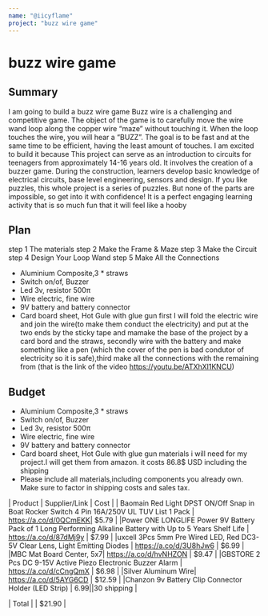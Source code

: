 ```yaml
---
name: "@iicyflame"
project: "buzz wire game"
---
```


# buzz wire game

## Summary

I am going to build a buzz wire game
Buzz wire is a challenging and competitive game. The object of the game is to carefully move the wire wand loop along the copper wire “maze” without touching it.
When the loop touches the wire, you will hear a “BUZZ”. The goal is to be fast and at the same time to be efficient, having the least amount of touches.
I am excited to build it because This project can serve as an introduction to circuits for teenagers from approximately 14-16 years old. 
It involves the creation of a buzzer game. During the construction, learners develop basic knowledge of electrical circuits, base level engineering, sensors and design.
If you like puzzles, this whole project is a series of puzzles. But none of the parts are impossible, so get into it with confidence!
It is a perfect engaging learning activity that is so much fun that it will feel like a hooby
## Plan
step 1 The materials
step 2 Make the Frame & Maze 
step 3 Make the Circuit 
step 4 Design Your Loop Wand
step 5 Make All the Connections  
- Aluminium Composite,3 * straws
- Switch on/of, Buzzer
- Led 3v, resistor 500π
- Wire electric, fine wire
- 9V battery and battery connector
- Card board sheet, Hot Gule with glue gun 
first I will fold the electric wire and join the wire(to make them conduct the electricity)  and put at the two ends by the sticky tape and 
mamake the base of the project by a card bord and the straws, secondly wire with the battery and make something like a pen (which the cover of the pen is bad condutor
of electricity so it is safe),third make all the connections with the remaining from (that is the link of the video https://youtu.be/ATXhXl1KNCU)
## Budget
- Aluminium Composite,3 * straws
- Switch on/of, Buzzer
- Led 3v, resistor 500π
- Wire electric, fine wire
- 9V battery and battery connector
- Card board sheet, Hot Gule with glue gun materials i will need for my project.I will get them from amazon. it costs 86.8$ USD including the shipping
-  Please include all materials,including components you already own. Make sure to factor in shipping costs and sales tax.

| Product         | Supplier/Link                         | Cost   |
| Baomain Red Light DPST ON/Off Snap in Boat Rocker Switch 4 Pin 16A/250V UL TUV List 1 Pack | https://a.co/d/0QCmEKK| $5.79 |
|Power ONE LONGLIFE Power 9V Battery Pack of 1 Long Performing Alkaline Battery with Up to 5 Years Shelf Life  | https://a.co/d/87dMj9y | $7.99 |
|uxcell 3Pcs 5mm Pre Wired LED, Red DC3-5V Clear Lens, Light Emitting Diodes | https://a.co/d/3U8hJw6 | $6.99 |
|MBC Mat Board Center, 5x7| https://a.co/d/hvNHZON | $9.47 |
|GBSTORE 2 Pcs DC 9-15V Active Piezo Electronic Buzzer Alarm | https://a.co/d/cCngQmX | $6.98 |
|Silver Aluminum Wire| https://a.co/d/5AYG6CD | $12.59 |
|Chanzon 9v Battery Clip Connector Holder (LED Strip) | $6.99 |
|                                                 30$ shipping                                        |











| Total           |                                       | $21.90 |

